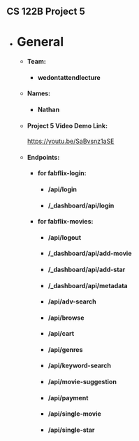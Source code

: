 ## CS 122B Project 5
- # General
    - #### Team:
        - #### wedontattendlecture
    - #### Names:
        - #### Nathan
    - #### Project 5 Video Demo Link:
      https://youtu.be/SaBvsnz1aSE
    - #### Endpoints:
      - #### for fabflix-login:
        - #### /api/login
        - #### /_dashboard/api/login
      - #### for fabflix-movies:
        - #### /api/logout
        - #### /_dashboard/api/add-movie
        - #### /_dashboard/api/add-star
        - #### /_dashboard/api/metadata
        - #### /api/adv-search
        - #### /api/browse
        - #### /api/cart
        - #### /api/genres
        - #### /api/keyword-search
        - #### /api/movie-suggestion
        - #### /api/payment
        - #### /api/single-movie
        - #### /api/single-star